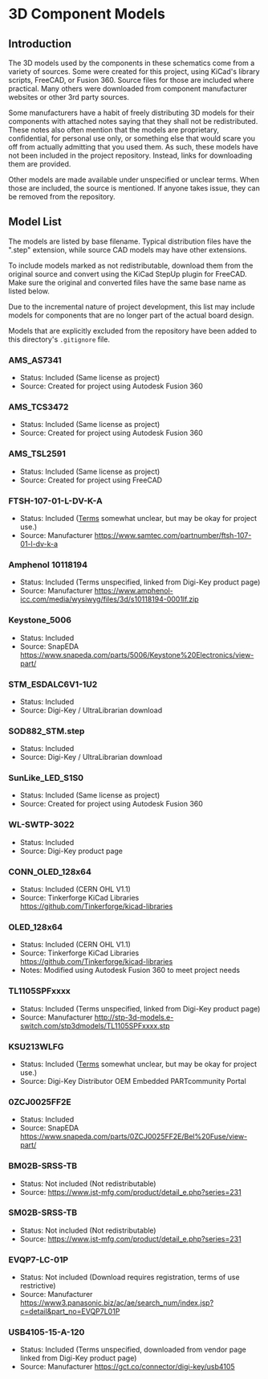 # 3D Component Models

## Introduction

The 3D models used by the components in these schematics come from a variety
of sources. Some were created for this project, using KiCad's library
scripts, FreeCAD, or Fusion 360. Source files for those are included where
practical. Many others were downloaded from component manufacturer websites
or other 3rd party sources.

Some manufacturers have a habit of freely distributing 3D models for their
components with attached notes saying that they shall not be redistributed.
These notes also often mention that the models are proprietary, confidential,
for personal use only, or something else that would scare you off from
actually admitting that you used them. As such, these models have not been
included in the project repository. Instead, links for downloading them
are provided.

Other models are made available under unspecified or unclear terms.
When those are included, the source is mentioned. If anyone takes issue,
they can be removed from the repository.

## Model List

The models are listed by base filename. Typical distribution files have
the ".step" extension, while source CAD models may have other extensions.

To include models marked as not redistributable, download them from the
original source and convert using the KiCad StepUp plugin for FreeCAD.
Make sure the original and converted files have the same base name as
listed below.

Due to the incremental nature of project development, this list may include
models for components that are no longer part of the actual board design.

Models that are explicitly excluded from the repository have been added to
this directory's `.gitignore` file.

### AMS_AS7341
* Status: Included (Same license as project)
* Source: Created for project using Autodesk Fusion 360

### AMS_TCS3472
* Status: Included (Same license as project)
* Source: Created for project using Autodesk Fusion 360

### AMS_TSL2591
* Status: Included (Same license as project)
* Source: Created for project using FreeCAD

### FTSH-107-01-L-DV-K-A
* Status: Included ([Terms](https://www.cadenas.de/terms-of-use-3d-cad-models)
  somewhat unclear, but may be okay for project use.)
* Source: Manufacturer <https://www.samtec.com/partnumber/ftsh-107-01-l-dv-k-a>

### Amphenol 10118194
* Status: Included (Terms unspecified, linked from Digi-Key product page)
* Source: Manufacturer <https://www.amphenol-icc.com/media/wysiwyg/files/3d/s10118194-0001lf.zip>

### Keystone_5006
* Status: Included
* Source: SnapEDA <https://www.snapeda.com/parts/5006/Keystone%20Electronics/view-part/>

### STM_ESDALC6V1-1U2
* Status: Included
* Source: Digi-Key / UltraLibrarian download

### SOD882_STM.step
* Status: Included
* Source: Digi-Key / UltraLibrarian download

### SunLike_LED_S1S0
* Status: Included (Same license as project)
* Source: Created for project using Autodesk Fusion 360

### WL-SWTP-3022
* Status: Included
* Source: Digi-Key product page

### CONN_OLED_128x64
* Status: Included (CERN OHL V1.1)
* Source: Tinkerforge KiCad Libraries <https://github.com/Tinkerforge/kicad-libraries>

### OLED_128x64
* Status: Included (CERN OHL V1.1)
* Source: Tinkerforge KiCad Libraries <https://github.com/Tinkerforge/kicad-libraries>
* Notes: Modified using Autodesk Fusion 360 to meet project needs

### TL1105SPFxxxx
* Status: Included (Terms unspecified, linked from Digi-Key product page)
* Source: Manufacturer <http://stp-3d-models.e-switch.com/stp3dmodels/TL1105SPFxxxx.stp>

### KSU213WLFG
* Status: Included ([Terms](https://www.cadenas.de/terms-of-use-3d-cad-models)
  somewhat unclear, but may be okay for project use.)
* Source: Digi-Key Distributor OEM Embedded PARTcommunity Portal

### 0ZCJ0025FF2E
* Status: Included
* Source: SnapEDA <https://www.snapeda.com/parts/0ZCJ0025FF2E/Bel%20Fuse/view-part/>

### BM02B-SRSS-TB
* Status: Not included (Not redistributable)
* Source: https://www.jst-mfg.com/product/detail_e.php?series=231

### SM02B-SRSS-TB
* Status: Not included (Not redistributable)
* Source: https://www.jst-mfg.com/product/detail_e.php?series=231

### EVQP7-LC-01P
* Status: Not included (Download requires registration, terms of use restrictive)
* Source: Manufacturer <https://www3.panasonic.biz/ac/ae/search_num/index.jsp?c=detail&part_no=EVQP7L01P>

### USB4105-15-A-120
* Status: Included (Terms unspecified, downloaded from vendor page linked from Digi-Key product page)
* Source: Manufacturer <https://gct.co/connector/digi-key/usb4105>
